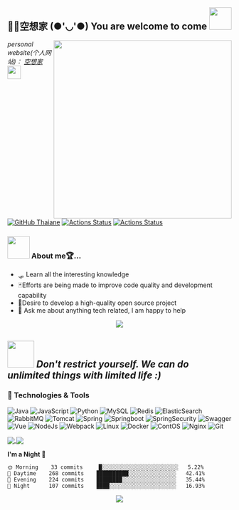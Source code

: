 <h2> 🐱‍👓空想家 (●'◡'●) You are welcome to come <img src="https://media.giphy.com/media/mGcNjsfWAjY5AEZNw6/giphy.gif" width="50"></h2>
<img align='right' src="https://github.com/HyunCafe/HyunCafe/raw/main/assests/loficity.gif" width="400">
<p><em>personal website(个人网站)： <a href="https://wql.luoqin.ltd/">空想家</a><img src="https://media.giphy.com/media/fYSnHlufseco8Fh93Z/giphy.gif" width="30">
</em></p>


[![GitHub Thaiane](https://img.shields.io/github/followers/WQL-KXJ?label=follow&style=social)](https://github.com/WQL-KXJ)
[![Actions Status](https://github.com/guilyx/guilyx/workflows/wakatime-stats/badge.svg)](https://github.com/WQL-KXJ/WQL-KXJ/actions)
[![Actions Status](https://github.com/guilyx/guilyx/workflows/update-gh-activity/badge.svg)](https://github.com/WQL-KXJ/WQL-KXJ/actions)

### <img src="https://media.giphy.com/media/VgCDAzcKvsR6OM0uWg/giphy.gif" width="50"> About me🏆...  
- 🛷 Learn all the interesting knowledge
- 🃏Efforts are being made to improve code quality and development capability
- 🧿Desire to develop a high-quality open source project
- 💬 Ask me about anything tech related, I am happy to help

<p align="center">
  <img alig src="https://github-profile-trophy.vercel.app/?username=WQL-KXJ&column=6&rank=SSS,SS,S,AAA,AA,A,B,C" />
</p>

<img src="https://media.giphy.com/media/LnQjpWaON8nhr21vNW/giphy.gif" width="60"> <em><b>Don't restrict yourself. We can do unlimited things with limited life
</b> :)</em>
---
### 🔧 Technologies & Tools
![Java](https://img.shields.io/badge/-Java-192133?style=flat-square&logo=CoffeeScript&logoColor=white)
![JavaScript](https://img.shields.io/badge/-JavaScript-192133?style=flat-square&logo=JavaScript&logoColor=white)
![Python](https://img.shields.io/badge/-Python-192133?style=flat-square&logo=python&logoColor=white)
![MySQL](https://img.shields.io/badge/-MySQL-192133?style=flat-square&logo=mysql&logoColor=white)
![Redis](https://img.shields.io/badge/-Redis-192133?style=flat-square&logo=redis&logoColor=white)
![ElasticSearch](https://img.shields.io/badge/-ElasticSearch-192133?style=flat-square&logo=ElasticSearch&logoColor=white)
![RabbitMQ](https://img.shields.io/badge/-RabbitMQ-192133?style=flat-square&logo=RabbitMQ&logoColor=white)
![Tomcat](https://img.shields.io/badge/-Tomcat-192133?style=flat-square&logo=Apache%20Tomcat&logoColor=white)
![Spring](https://img.shields.io/badge/-Spring-192133?style=flat-square&logo=Spring&logoColor=white)
![Springboot](https://img.shields.io/badge/-Springboot-192133?style=flat-square&logo=Springboot&logoColor=white)
![SpringSecurity](https://img.shields.io/badge/-SpringSecurity-192133?style=flat-square&logo=SpringSecurity&logoColor=white)
![Swagger](https://img.shields.io/badge/-Swagger-192133?style=flat-square&logo=Swagger&logoColor=white)
![Vue](https://img.shields.io/badge/-Vue-192133?style=flat-square&logo=vue.js&logoColor=white)
![NodeJs](https://img.shields.io/badge/-NodeJs-192133?style=flat-square&logo=Node.js&logoColor=white)
![Webpack](https://img.shields.io/badge/-Webpack-192133?style=flat-square&logo=webpack&logoColor=white)
![Linux](https://img.shields.io/badge/-Linux-192133?style=flat-square&logo=Linux&logoColor=white)
![Docker](https://img.shields.io/badge/-Docker-192133?style=flat-square&logo=Docker&logoColor=white)
![ContOS](https://img.shields.io/badge/-ContOS-192133?style=flat-square&logo=centos&logoColor=white)
![Nginx](https://img.shields.io/badge/-Nginx-192133?style=flat-square&logo=nginx&logoColor=white)
![Git](https://img.shields.io/badge/-Git-192133?style=flat-square&logo=git&logoColor=white)

<a href="https://github.com/anuraghazra/github-readme-stats">
  <img align="center" src="https://github-readme-stats.vercel.app/api?username=WQL-KXJ&count_private=true&show_icons=true&theme=radical" />
</a>
<a href="https://github.com/anuraghazra/github-readme-stats">
  <img align="center" src="https://github-readme-stats.vercel.app/api/top-langs/?username=WQL-KXJ&langs_count=8&theme=radical&count_private=true&layout=compact&hide=javascript,html,css,CoffeeScript&card_width=280" />
</a>

**I'm a Night 🦉** 

```text
🌞 Morning    33 commits     █░░░░░░░░░░░░░░░░░░░░░░░░   5.22% 
🌆 Daytime    268 commits    ██████████░░░░░░░░░░░░░░░   42.41% 
🌃 Evening    224 commits    ████████░░░░░░░░░░░░░░░░░   35.44% 
🌙 Night      107 commits    ████░░░░░░░░░░░░░░░░░░░░░   16.93%
```

<p align="center">
  <img src="https://capsule-render.vercel.app/api?type=waving&color=gradient&height=60&section=footer"/>
</p>
